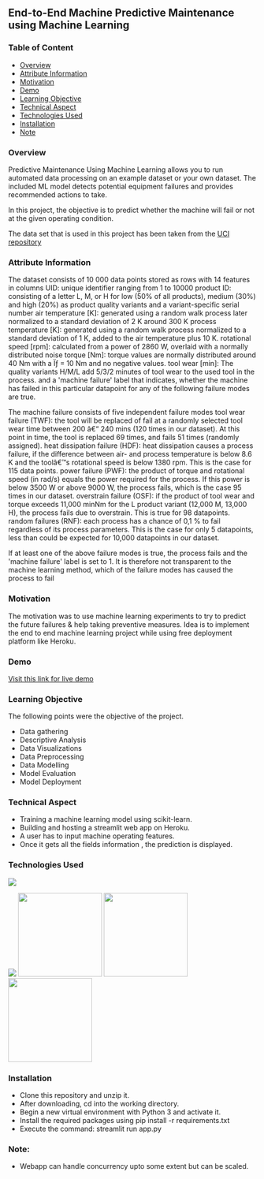 ## End-to-End Machine Predictive Maintenance using Machine Learning 


### Table of Content
  * [Overview](#overview)
  * [Attribute Information](#attribute-Information)
  * [Motivation](#motivation)
  * [Demo](#demo)
  * [Learning Objective](#Learning-Objective)
  * [Technical Aspect](#technical-aspect)
  * [Technologies Used](#technologies-used)
  * [Installation](#installation)
  * [Note](#note)



### Overview 
Predictive Maintenance Using Machine Learning allows you to run automated data processing on an example dataset or your own dataset. The included ML model detects potential equipment failures and provides recommended actions to take.

In this project, the objective is to predict whether the machine will fail or not at the given operating condition. 

The data set that is used in this project has been taken from the [UCI repository](https://archive.ics.uci.edu/ml/datasets/AI4I+2020+Predictive+Maintenance+Dataset)


### Attribute Information

The dataset consists of 10 000 data points stored as rows with 14 features in columns UID: unique identifier ranging from 1 to 10000 product ID: consisting of a letter L, M, or H for low (50% of all products), medium (30%) and high (20%) as product quality variants and a variant-specific serial number air temperature [K]: generated using a random walk process later normalized to a standard deviation of 2 K around 300 K process temperature [K]: generated using a random walk process normalized to a standard deviation of 1 K, added to the air temperature plus 10 K. rotational speed [rpm]: calculated from a power of 2860 W, overlaid with a normally distributed noise torque [Nm]: torque values are normally distributed around 40 Nm with a Ïƒ = 10 Nm and no negative values. tool wear [min]: The quality variants H/M/L add 5/3/2 minutes of tool wear to the used tool in the process. and a 'machine failure' label that indicates, whether the machine has failed in this particular datapoint for any of the following failure modes are true.

The machine failure consists of five independent failure modes tool wear failure (TWF): the tool will be replaced of fail at a randomly selected tool wear time between 200 â€“ 240 mins (120 times in our dataset). At this point in time, the tool is replaced 69 times, and fails 51 times (randomly assigned). heat dissipation failure (HDF): heat dissipation causes a process failure, if the difference between air- and process temperature is below 8.6 K and the toolâ€™s rotational speed is below 1380 rpm. This is the case for 115 data points. power failure (PWF): the product of torque and rotational speed (in rad/s) equals the power required for the process. If this power is below 3500 W or above 9000 W, the process fails, which is the case 95 times in our dataset. overstrain failure (OSF): if the product of tool wear and torque exceeds 11,000 minNm for the L product variant (12,000 M, 13,000 H), the process fails due to overstrain. This is true for 98 datapoints. random failures (RNF): each process has a chance of 0,1 % to fail regardless of its process parameters. This is the case for only 5 datapoints, less than could be expected for 10,000 datapoints in our dataset.

If at least one of the above failure modes is true, the process fails and the 'machine failure' label is set to 1. It is therefore not transparent to the machine learning method, which of the failure modes has caused the process to fail


### Motivation
The motivation was to use machine learning experiments to try to predict the future failures & help taking preventive measures.
Idea is to implement the end to end machine learning project while using free deployment platform like Heroku.



### Demo
[Visit this link for live demo](https://machinepredmaintenance.herokuapp.com/)

### Learning Objective
The following points were the objective of the project.

- Data gathering 
- Descriptive Analysis 
- Data Visualizations 
- Data Preprocessing 
- Data Modelling 
- Model Evaluation 
- Model Deployment 

### Technical Aspect 

- Training a machine learning model using scikit-learn. 
- Building and hosting a streamlit web app on Heroku. 
- A user has to input machine operating features.
- Once it gets all the fields information , the prediction is displayed. 
### Technologies Used  
![](https://forthebadge.com/images/badges/made-with-python.svg) 

[<img target="_blank" src="https://github.com/scikit-learn/scikit-learn/blob/master/doc/logos/scikit-learn-logo-small.png">](https://github.com/scikit-learn/)
<img target="_blank" src="https://github.com/ditikrushna/End-to-End-Diabetes-Prediction-Application-Using-Machine-Learning/blob/master/Resource/heroku.png" width=170>
<img target="_blank" src="https://github.com/ditikrushna/End-to-End-Diabetes-Prediction-Application-Using-Machine-Learning/blob/master/Resource/numpy.png" width=170>
<img target="_blank" src="https://github.com/ditikrushna/End-to-End-Diabetes-Prediction-Application-Using-Machine-Learning/blob/master/Resource/pandas.jpeg" width=170>


### Installation 
- Clone this repository and unzip it.
- After downloading, cd into the working directory.
- Begin a new virtual environment with Python 3 and activate it.
- Install the required packages using pip install -r requirements.txt
- Execute the command: streamlit run app.py


### Note:
- Webapp can handle concurrency upto some extent but can be scaled.

